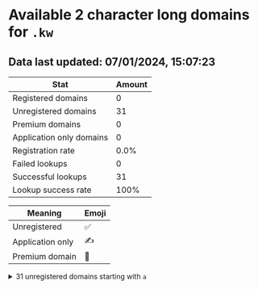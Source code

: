 # Available 2 character long domains for `.kw`

## Data last updated: 07/01/2024, 15:07:23

|Stat|Amount|
|--|--|
|Registered domains|0|
|Unregistered domains|31|
|Premium domains|0|
|Application only domains|0|
|Registration rate|0.0%|
|Failed lookups|0|
|Successful lookups|31|
|Lookup success rate|100%|


|Meaning|Emoji|
|--|--|
|Unregistered|:white_check_mark:|
|Application only|:writing_hand:|
|Premium domain|:gem:|

<details>
<summary>31 unregistered domains starting with <bold><code>a</code></bold></summary>

|Type|Domain|
|--|--|
|:white_check_mark:|`a0.kw`|
|:white_check_mark:|`a1.kw`|
|:white_check_mark:|`a2.kw`|
|:white_check_mark:|`a3.kw`|
|:white_check_mark:|`a4.kw`|
|:white_check_mark:|`aa.kw`|
|:white_check_mark:|`ab.kw`|
|:white_check_mark:|`ac.kw`|
|:white_check_mark:|`ad.kw`|
|:white_check_mark:|`ae.kw`|
|:white_check_mark:|`af.kw`|
|:white_check_mark:|`ag.kw`|
|:white_check_mark:|`ah.kw`|
|:white_check_mark:|`ai.kw`|
|:white_check_mark:|`aj.kw`|
|:white_check_mark:|`ak.kw`|
|:white_check_mark:|`al.kw`|
|:white_check_mark:|`am.kw`|
|:white_check_mark:|`an.kw`|
|:white_check_mark:|`ao.kw`|
|:white_check_mark:|`ap.kw`|
|:white_check_mark:|`aq.kw`|
|:white_check_mark:|`ar.kw`|
|:white_check_mark:|`as.kw`|
|:white_check_mark:|`at.kw`|
|:white_check_mark:|`au.kw`|
|:white_check_mark:|`av.kw`|
|:white_check_mark:|`aw.kw`|
|:white_check_mark:|`ax.kw`|
|:white_check_mark:|`ay.kw`|
|:white_check_mark:|`az.kw`|
</details>